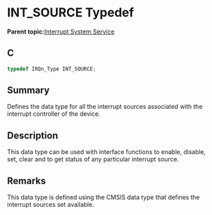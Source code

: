 # INT\_SOURCE Typedef

**Parent topic:**[Interrupt System Service](GUID-AB36B81D-DB1C-43F0-950E-1E302FC77832.md)

## C

```c
typedef IRQn_Type INT_SOURCE;
```

## Summary

Defines the data type for all the interrupt sources associated with the interrupt controller of the device.

## Description

This data type can be used with interface functions to enable, disable,<br />set, clear and to get status of any particular interrupt source.

## Remarks

This data type is defined using the CMSIS data type that defines the interrupt sources set available.

